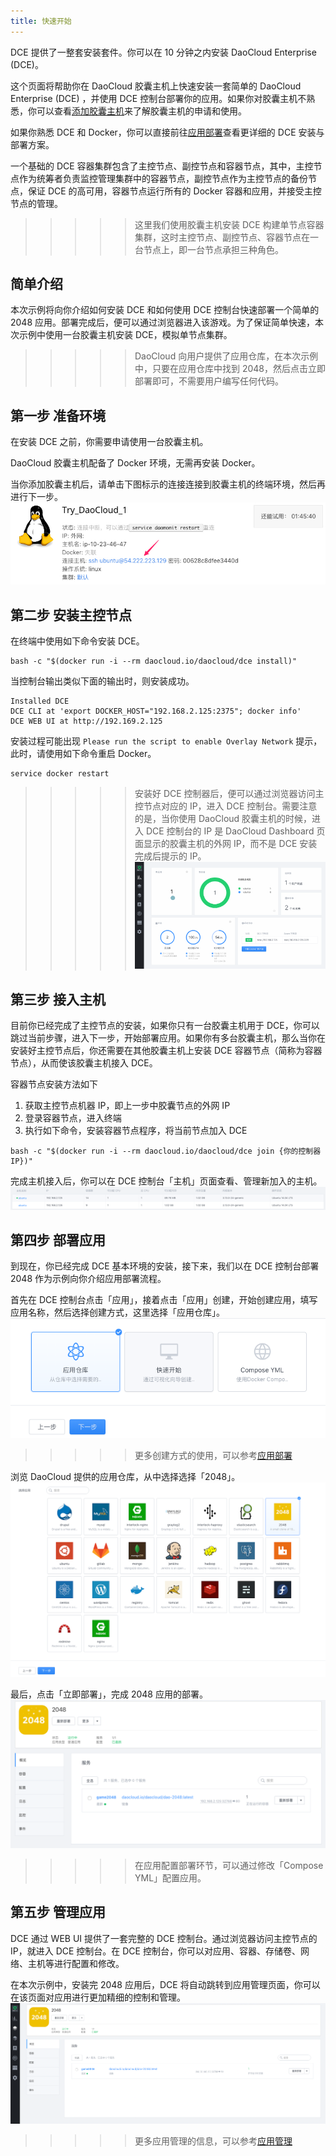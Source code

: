 ```yaml
---
title: 快速开始
---
```


DCE 提供了一整套安装套件。你可以在 10 分钟之内安装 DaoCloud Enterprise (DCE)。 

这个页面将帮助你在 DaoCloud 胶囊主机上快速安装一套简单的 DaoCloud Enterprise (DCE) ，并使用 DCE 控制台部署你的应用。如果你对胶囊主机不熟悉，你可以查看[添加胶囊主机](http://docs.daocloud.io/cluster-mgmt/add-cell-node)来了解胶囊主机的申请和使用。

如果你熟悉 DCE 和 Docker，你可以直接前往[应用部署](http://guide.daocloud.io/dce/部署应用-3998551.html)查看更详细的 DCE 安装与部署方案。 

一个基础的 DCE 容器集群包含了主控节点、副控节点和容器节点，其中，主控节点作为统筹者负责监控管理集群中的容器节点，副控节点作为主控节点的备份节点，保证 DCE 的高可用，容器节点运行所有的 Docker 容器和应用，并接受主控节点的管理。

>>>>> 这里我们使用胶囊主机安装 DCE 构建单节点容器集群，这时主控节点、副控节点、容器节点在一台节点上，即一台节点承担三种角色。


## 简单介绍

本次示例将向你介绍如何安装 DCE 和如何使用 DCE 控制台快速部署一个简单的 2048 应用。部署完成后，便可以通过浏览器进入该游戏。为了保证简单快速，本次示例中使用一台胶囊主机安装 DCE，模拟单节点集群。

>>>>> DaoCloud 向用户提供了应用仓库，在本次示例中，只要在应用仓库中找到 2048，然后点击立即部署即可，不需要用户编写任何代码。

## 第一步 准备环境

在安装 DCE 之前，你需要申请使用一台胶囊主机。

DaoCloud 胶囊主机配备了 Docker 环境，无需再安装 Docker。

当你添加胶囊主机后，请单击下图标示的连接连接到胶囊主机的终端环境，然后再进行下一步。
![](daocloud_host.jpg)


## 第二步 安装主控节点

在终端中使用如下命令安装 DCE。
```
bash -c "$(docker run -i --rm daocloud.io/daocloud/dce install)"
```

当控制台输出类似下面的输出时，则安装成功。
```
Installed DCE
DCE CLI at 'export DOCKER_HOST="192.168.2.125:2375"; docker info'
DCE WEB UI at http://192.169.2.125
```

安装过程可能出现 `Please run the script to enable Overlay Network`  提示，此时，请使用如下命令重启 Docker。
```
service docker restart
```


 >>>>> 安装好 DCE 控制器后，便可以通过浏览器访问主控节点对应的 IP，进入 DCE 控制台。需要注意的是，当你使用 DaoCloud 胶囊主机的时候，进入 DCE 控制台的 IP 是 DaoCloud Dashboard 页面显示的胶囊主机的外网 IP，而不是 DCE 安装完成后提示的 IP。
![](dce.png)

## 第三步 接入主机

目前你已经完成了主控节点的安装，如果你只有一台胶囊主机用于 DCE，你可以跳过当前步骤，进入下一步，开始部署应用。如果你有多台胶囊主机，那么当你在安装好主控节点后，你还需要在其他胶囊主机上安装 DCE 容器节点（简称为容器节点），从而使该胶囊主机接入 DCE。

容器节点安装方法如下

1. 获取主控节点机器 IP，即上一步中胶囊节点的外网 IP
2. 登录容器节点，进入终端
3. 执行如下命令，安装容器节点程序，将当前节点加入 DCE

```
bash -c "$(docker run -i --rm daocloud.io/daocloud/dce join {你的控制器IP})"
```

完成主机接入后，你可以在 DCE 控制台「主机」页面查看、管理新加入的主机。
![DCE 主机列表](machine_list.png)


## 第四步 部署应用

到现在，你已经完成 DCE 基本环境的安装，接下来，我们以在 DCE 控制台部署 2048 作为示例向你介绍应用部署流程。

首先在 DCE 控制台点击「应用」，接着点击「应用」创建，开始创建应用，填写应用名称，然后选择创建方式，这里选择「应用仓库」。
![](deploy_application_1.png)

>>>>> 更多创建方式的使用，可以参考[应用部署](http://guide.daocloud.io/dce/部署应用-3998551.html)


浏览 DaoCloud 提供的应用仓库，从中选择选择「2048」。
![](deploy_application_2.png)

最后，点击「立即部署」，完成 2048 应用的部署。
![](deploy_application_3.png)
>>>>> 在应用配置部署环节，可以通过修改「Compose YML」配置应用。 


## 第五步 管理应用

DCE 通过 WEB UI 提供了一套完整的 DCE 控制台。通过浏览器访问主控节点的 IP，就进入 DCE 控制台。在 DCE 控制台，你可以对应用、容器、存储卷、网络、主机等进行配置和修改。

在本次示例中，安装完 2048 应用后，DCE 将自动跳转到应用管理页面，你可以在该页面对应用进行更加精细的控制和管理。
![](application_manage.png)

>>>>> 更多应用管理的信息，可以参考[应用管理](http://guide.daocloud.io/dce/dce-3998539.html)



